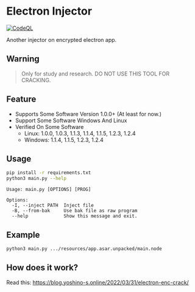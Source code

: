 # Electron Injector
[![CodeQL](https://github.com/Yoshino-s/ElectronInjector/actions/workflows/codeql-analysis.yml/badge.svg)](https://github.com/Yoshino-s/ElectronInjector/actions/workflows/codeql-analysis.yml)


Another injector on encrypted electron app.

## Warning

> Only for study and research. DO NOT USE THIS TOOL FOR CRACKING.

## Feature

- Supports Some Software Version 1.0.0+ (At least for now.)
- Support Some Software Windows And Linux
- Verified On Some Software
  - Linux: <!-- Linux-Begin -->1.0.0, 1.0.3, 1.1.3, 1.1.4, 1.1.5, 1.2.3, 1.2.4<!-- Linux-End --><!-- Linux-End --><!-- Linux-End -->
  - Windows: <!-- Windows-Begin -->1.1.4, 1.1.5, 1.2.3, 1.2.4<!-- Windows-End --><!-- Windows-End --><!-- Windows-End --><!-- Windows-End --><!-- Windows-End -->

## Usage

```sh
pip install -r requirements.txt
python3 main.py --help
```

```
Usage: main.py [OPTIONS] [PROG]

Options:
  -I, --inject PATH  Inject file
  -B, --from-bak     Use bak file as raw program
  --help             Show this message and exit.
```

## Example

```sh
python3 main.py .../resources/app.asar.unpacked/main.node
```

## How does it work?

Read this: https://blog.yoshino-s.online/2022/03/31/electron-enc-crack/
